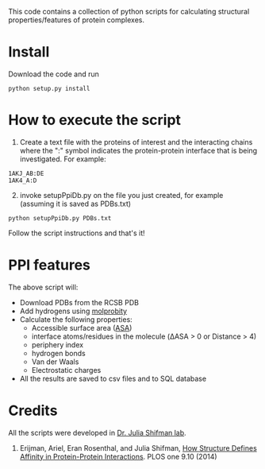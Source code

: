 This code contains a collection of python scripts for calculating structural properties/features of protein complexes.
 
# Install
Download the code and run
```
python setup.py install
```

# How to execute the script
1. Create a text file with the proteins of interest and the interacting chains where the ":" symbol indicates the protein-protein interface that is being investigated. For example:
  ```
  1AKJ_AB:DE
  1AK4_A:D
  ```
2. invoke setupPpiDb.py on the file you just created, for example (assuming it is saved as PDBs.txt) 
  ```
  python setupPpiDb.py PDBs.txt
  ```
Follow the script instructions and that's it!

# PPI features
The above script will:
* Download PDBs from the RCSB PDB
* Add hydrogens using [molprobity](http://molprobity.biochem.duke.edu/)
* Calculate the following properties:
  * Accessible surface area ([ASA](https://en.wikipedia.org/wiki/Accessible_surface_area))
  * interface atoms/residues in the molecule (ΔASA > 0 or Distance > 4)
  * periphery index
  * hydrogen bonds
  * Van der Waals
  * Electrostatic charges
* All the results are saved to csv files and to SQL database


# Credits
All the scripts were developed in [Dr. Julia Shifman lab](http://bio.huji.ac.il/shifman/index.html).

1. Erijman, Ariel, Eran Rosenthal, and Julia Shifman, [How Structure Defines Affinity in Protein-Protein Interactions](http://dx.doi.org/10.1371/journal.pone.0110085). PLOS one 9.10 (2014)
